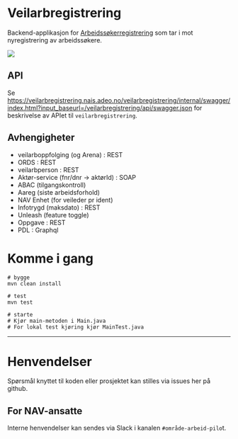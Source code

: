 # Veilarbregistrering

Backend-applikasjon for [Arbeidssøkerregistrering](https://github.com/navikt/arbeidssokerregistrering) som tar i mot nyregistrering av arbeidssøkere.

![](https://github.com/navikt/veilarbregistrering/workflows/Build,%20push,%20deploy%20%F0%9F%92%AA/badge.svg)

## API
Se https://veilarbregistrering.nais.adeo.no/veilarbregistrering/internal/swagger/index.html?input_baseurl=/veilarbregistrering/api/swagger.json 
for beskrivelse av APIet til `veilarbregistrering`.

## Avhengigheter
- veilarboppfolging (og Arena) : REST
- ORDS : REST
- veilarbperson : REST
- Aktør-service (fnr/dnr -> aktørId) : SOAP
- ABAC (tilgangskontroll)
- Aareg (siste arbeidsforhold)
- NAV Enhet (for veileder pr ident)
- Infotrygd (maksdato) : REST
- Unleash (feature toggle)
- Oppgave : REST
- PDL : Graphql

# Komme i gang

```
# bygge
mvn clean install 

# test
mvn test

# starte
# Kjør main-metoden i Main.java
# For lokal test kjøring kjør MainTest.java
```

---

# Henvendelser

Spørsmål knyttet til koden eller prosjektet kan stilles via issues her på github.

## For NAV-ansatte

Interne henvendelser kan sendes via Slack i kanalen `#område-arbeid-pilo`t.
